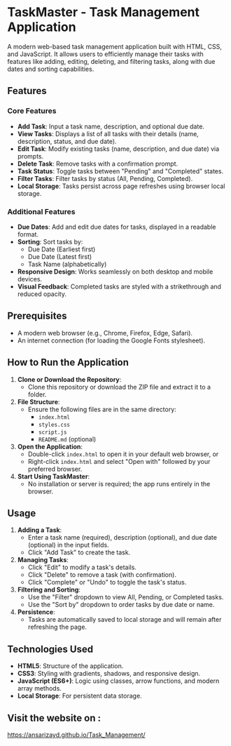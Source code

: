 # TaskMaster - Task Management Application

A modern web-based task management application built with HTML, CSS, and JavaScript. It allows users to efficiently manage their tasks with features like adding, editing, deleting, and filtering tasks, along with due dates and sorting capabilities.

## Features

### Core Features
- **Add Task**: Input a task name, description, and optional due date.
- **View Tasks**: Displays a list of all tasks with their details (name, description, status, and due date).
- **Edit Task**: Modify existing tasks (name, description, and due date) via prompts.
- **Delete Task**: Remove tasks with a confirmation prompt.
- **Task Status**: Toggle tasks between "Pending" and "Completed" states.
- **Filter Tasks**: Filter tasks by status (All, Pending, Completed).
- **Local Storage**: Tasks persist across page refreshes using browser local storage.

### Additional Features
- **Due Dates**: Add and edit due dates for tasks, displayed in a readable format.
- **Sorting**: Sort tasks by:
  - Due Date (Earliest first)
  - Due Date (Latest first)
  - Task Name (alphabetically)
- **Responsive Design**: Works seamlessly on both desktop and mobile devices.
- **Visual Feedback**: Completed tasks are styled with a strikethrough and reduced opacity.

## Prerequisites
- A modern web browser (e.g., Chrome, Firefox, Edge, Safari).
- An internet connection (for loading the Google Fonts stylesheet).

## How to Run the Application
1. **Clone or Download the Repository**:
   - Clone this repository or download the ZIP file and extract it to a folder.
2. **File Structure**:
   - Ensure the following files are in the same directory:
     - `index.html`
     - `styles.css`
     - `script.js`
     - `README.md` (optional)
3. **Open the Application**:
   - Double-click `index.html` to open it in your default web browser, or
   - Right-click `index.html` and select "Open with" followed by your preferred browser.
4. **Start Using TaskMaster**:
   - No installation or server is required; the app runs entirely in the browser.

## Usage
1. **Adding a Task**:
   - Enter a task name (required), description (optional), and due date (optional) in the input fields.
   - Click "Add Task" to create the task.
2. **Managing Tasks**:
   - Click "Edit" to modify a task's details.
   - Click "Delete" to remove a task (with confirmation).
   - Click "Complete" or "Undo" to toggle the task's status.
3. **Filtering and Sorting**:
   - Use the "Filter" dropdown to view All, Pending, or Completed tasks.
   - Use the "Sort by" dropdown to order tasks by due date or name.
4. **Persistence**:
   - Tasks are automatically saved to local storage and will remain after refreshing the page.

## Technologies Used
- **HTML5**: Structure of the application.
- **CSS3**: Styling with gradients, shadows, and responsive design.
- **JavaScript (ES6+)**: Logic using classes, arrow functions, and modern array methods.
- **Local Storage**: For persistent data storage.

## Visit the website on :
https://ansarizayd.github.io/Task_Management/
